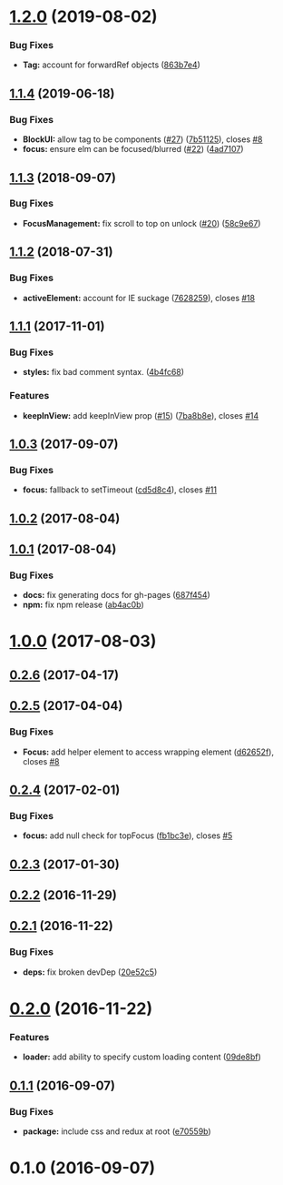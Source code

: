 <a name="1.2.0"></a>
# [1.2.0](https://github.com/Availity/react-block-ui/compare/1.1.4...1.2.0) (2019-08-02)


### Bug Fixes

* **Tag:** account for forwardRef objects ([863b7e4](https://github.com/Availity/react-block-ui/commit/863b7e4))



<a name="1.1.4"></a>
## [1.1.4](https://github.com/Availity/react-block-ui/compare/v1.1.3...v1.1.4) (2019-06-18)


### Bug Fixes

* **BlockUI:** allow tag to be components ([#27](https://github.com/Availity/react-block-ui/issues/27)) ([7b51125](https://github.com/Availity/react-block-ui/commit/7b51125)), closes [#8](https://github.com/Availity/react-block-ui/issues/8)
* **focus:** ensure elm can be focused/blurred ([#22](https://github.com/Availity/react-block-ui/issues/22)) ([4ad7107](https://github.com/Availity/react-block-ui/commit/4ad7107))



<a name="1.1.3"></a>
## [1.1.3](https://github.com/Availity/react-block-ui/compare/v1.1.2...v1.1.3) (2018-09-07)


### Bug Fixes

* **FocusManagement:** fix scroll to top on unlock ([#20](https://github.com/Availity/react-block-ui/issues/20)) ([58c9e67](https://github.com/Availity/react-block-ui/commit/58c9e67))



<a name="1.1.2"></a>
## [1.1.2](https://github.com/Availity/react-block-ui/compare/v1.1.1...v1.1.2) (2018-07-31)


### Bug Fixes

* **activeElement:** account for IE suckage ([7628259](https://github.com/Availity/react-block-ui/commit/7628259)), closes [#18](https://github.com/Availity/react-block-ui/issues/18)



<a name="1.1.1"></a>
## [1.1.1](https://github.com/Availity/react-block-ui/compare/v1.1.0...v1.1.1) (2017-11-01)


### Bug Fixes

* **styles:** fix bad comment syntax. ([4b4fc68](https://github.com/Availity/react-block-ui/commit/4b4fc68))

### Features


* **keepInView:** add keepInView prop ([#15](https://github.com/Availity/react-block-ui/pull/15)) ([7ba8b8e](https://github.com/Availity/react-block-ui/commit/7ba8b8e6)), closes [#14](https://github.com/Availity/react-block-ui/issues/14)



<a name="1.0.3"></a>
## [1.0.3](https://github.com/Availity/react-block-ui/compare/v1.0.2...v1.0.3) (2017-09-07)


### Bug Fixes

* **focus:** fallback to setTimeout ([cd5d8c4](https://github.com/Availity/react-block-ui/commit/cd5d8c4)), closes [#11](https://github.com/Availity/react-block-ui/issues/11)



<a name="1.0.2"></a>
## [1.0.2](https://github.com/Availity/react-block-ui/compare/v1.0.1...v1.0.2) (2017-08-04)



<a name="1.0.1"></a>
## [1.0.1](https://github.com/Availity/react-block-ui/compare/v1.0.0...v1.0.1) (2017-08-04)


### Bug Fixes

* **docs:** fix generating docs for gh-pages ([687f454](https://github.com/Availity/react-block-ui/commit/687f454))
* **npm:** fix npm release ([ab4ac0b](https://github.com/Availity/react-block-ui/commit/ab4ac0b))



<a name="1.0.0"></a>
# [1.0.0](https://github.com/Availity/react-block-ui/compare/0.2.6...v1.0.0) (2017-08-03)



<a name="0.2.6"></a>
## [0.2.6](https://github.com/Availity/react-block-ui/compare/0.2.5...0.2.6) (2017-04-17)



<a name="0.2.5"></a>
## [0.2.5](https://github.com/Availity/react-block-ui/compare/0.2.4...0.2.5) (2017-04-04)


### Bug Fixes

* **Focus:** add helper element to access wrapping element ([d62652f](https://github.com/Availity/react-block-ui/commit/d62652f)), closes [#8](https://github.com/Availity/react-block-ui/issues/8)



<a name="0.2.4"></a>
## [0.2.4](https://github.com/Availity/react-block-ui/compare/0.2.3...0.2.4) (2017-02-01)


### Bug Fixes

* **focus:** add null check for topFocus ([fb1bc3e](https://github.com/Availity/react-block-ui/commit/fb1bc3e)), closes [#5](https://github.com/Availity/react-block-ui/issues/5)



<a name="0.2.3"></a>
## [0.2.3](https://github.com/Availity/react-block-ui/compare/0.2.2...0.2.3) (2017-01-30)



<a name="0.2.2"></a>
## [0.2.2](https://github.com/Availity/react-block-ui/compare/0.2.1...0.2.2) (2016-11-29)



<a name="0.2.1"></a>
## [0.2.1](https://github.com/Availity/react-block-ui/compare/0.2.0...0.2.1) (2016-11-22)


### Bug Fixes

* **deps:** fix broken devDep ([20e52c5](https://github.com/Availity/react-block-ui/commit/20e52c5))



<a name="0.2.0"></a>
# [0.2.0](https://github.com/Availity/react-block-ui/compare/0.1.1...0.2.0) (2016-11-22)


### Features

* **loader:** add ability to specify custom loading content ([09de8bf](https://github.com/Availity/react-block-ui/commit/09de8bf))



<a name="0.1.1"></a>
## [0.1.1](https://github.com/Availity/react-block-ui/compare/0.1.0...0.1.1) (2016-09-07)


### Bug Fixes

* **package:** include css and redux at root ([e70559b](https://github.com/Availity/react-block-ui/commit/e70559b))



<a name="0.1.0"></a>
# 0.1.0 (2016-09-07)



